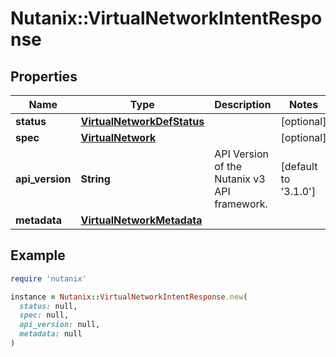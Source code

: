 # Nutanix::VirtualNetworkIntentResponse

## Properties

| Name | Type | Description | Notes |
| ---- | ---- | ----------- | ----- |
| **status** | [**VirtualNetworkDefStatus**](VirtualNetworkDefStatus.md) |  | [optional] |
| **spec** | [**VirtualNetwork**](VirtualNetwork.md) |  | [optional] |
| **api_version** | **String** | API Version of the Nutanix v3 API framework. | [default to &#39;3.1.0&#39;] |
| **metadata** | [**VirtualNetworkMetadata**](VirtualNetworkMetadata.md) |  |  |

## Example

```ruby
require 'nutanix'

instance = Nutanix::VirtualNetworkIntentResponse.new(
  status: null,
  spec: null,
  api_version: null,
  metadata: null
)
```

